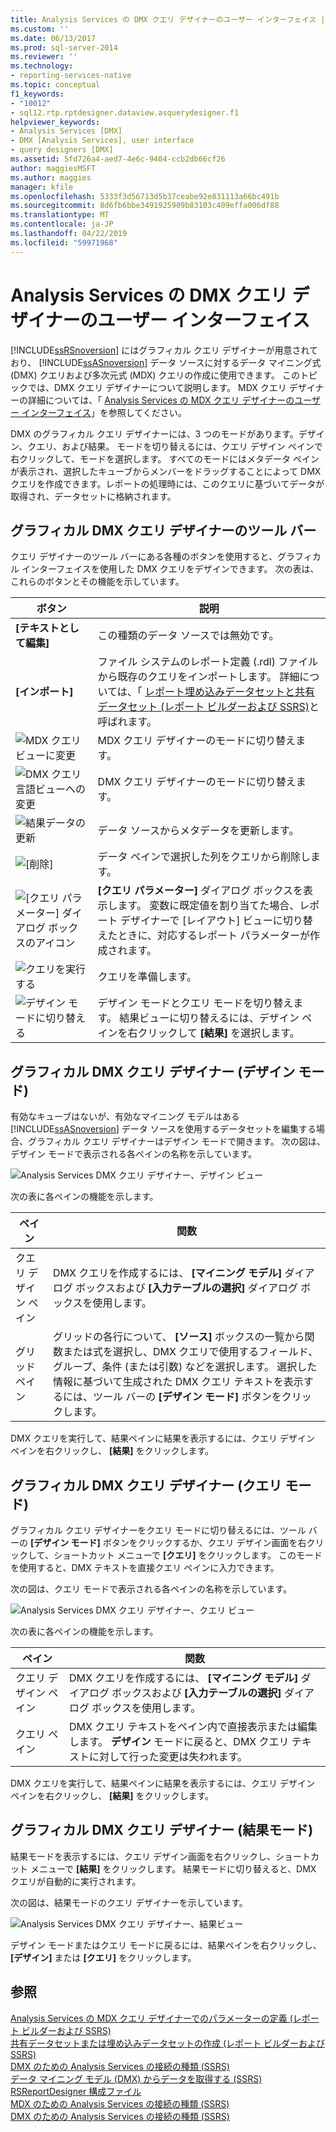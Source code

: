 ```yaml
---
title: Analysis Services の DMX クエリ デザイナーのユーザー インターフェイス | Microsoft Docs
ms.custom: ''
ms.date: 06/13/2017
ms.prod: sql-server-2014
ms.reviewer: ''
ms.technology:
- reporting-services-native
ms.topic: conceptual
f1_keywords:
- "10012"
- sql12.rtp.rptdesigner.dataview.asquerydesigner.f1
helpviewer_keywords:
- Analysis Services [DMX]
- DMX [Analysis Services], user interface
- query designers [DMX]
ms.assetid: 5fd726a4-aed7-4e6c-9404-ccb2db66cf26
author: maggiesMSFT
ms.author: maggies
manager: kfile
ms.openlocfilehash: 5333f3d56713d5b37ceabe92e831113a66bc491b
ms.sourcegitcommit: 8d6fb6bbe3491925909b83103c409effa006df88
ms.translationtype: MT
ms.contentlocale: ja-JP
ms.lasthandoff: 04/22/2019
ms.locfileid: "59971968"
---
```

# <a name="analysis-services-dmx-query-designer-user-interface"></a>Analysis Services の DMX クエリ デザイナーのユーザー インターフェイス
  [!INCLUDE[ssRSnoversion](../../includes/ssrsnoversion-md.md)] にはグラフィカル クエリ デザイナーが用意されており、 [!INCLUDE[ssASnoversion](../../../includes/ssasnoversion-md.md)] データ ソースに対するデータ マイニング式 (DMX) クエリおよび多次元式 (MDX) クエリの作成に使用できます。 このトピックでは、DMX クエリ デザイナーについて説明します。 MDX クエリ デザイナーの詳細については、「 [Analysis Services の MDX クエリ デザイナーのユーザー インターフェイス](analysis-services-mdx-query-designer-user-interface.md)」を参照してください。  
  
 DMX のグラフィカル クエリ デザイナーには、3 つのモードがあります。デザイン、クエリ、および結果。 モードを切り替えるには、クエリ デザイン ペインで右クリックして、モードを選択します。 すべてのモードにはメタデータ ペインが表示され、選択したキューブからメンバーをドラッグすることによって DMX クエリを作成できます。レポートの処理時には、このクエリに基づいてデータが取得され、データセットに格納されます。  
  
## <a name="graphical-dmx-query-designer-toolbar"></a>グラフィカル DMX クエリ デザイナーのツール バー  
 クエリ デザイナーのツール バーにある各種のボタンを使用すると、グラフィカル インターフェイスを使用した DMX クエリをデザインできます。 次の表は、これらのボタンとその機能を示しています。  
  
|ボタン|説明|  
|------------|-----------------|  
|**[テキストとして編集]**|この種類のデータ ソースでは無効です。|  
|**[インポート]**|ファイル システムのレポート定義 (.rdl) ファイルから既存のクエリをインポートします。 詳細については、「 [レポート埋め込みデータセットと共有データセット &#40;レポート ビルダーおよび SSRS&#41;](report-embedded-datasets-and-shared-datasets-report-builder-and-ssrs.md)と呼ばれます。|  
|![MDX クエリ ビューに変更](../../analysis-services/media/rsqdicon-commandtypemdx.gif "MDX クエリのビューへの変更")|MDX クエリ デザイナーのモードに切り替えます。|  
|![DMX クエリ言語ビューへの変更](../media/rsqdicon-commandtypedmx.gif "DMX クエリ言語ビューへの変更")|DMX クエリ デザイナーのモードに切り替えます。|  
|![結果データの更新](../../analysis-services/media/rsqdicon-refresh.gif "結果データの更新")|データ ソースからメタデータを更新します。|  
|![[削除]](../../analysis-services/media/rsqdicon-delete.gif "[削除]")|データ ペインで選択した列をクエリから削除します。|  
|![[クエリ パラメーター] ダイアログ ボックスのアイコン](../../analysis-services/media/iconqueryparameter.gif "[クエリ パラメーター] ダイアログ ボックスのアイコン")|**[クエリ パラメーター]** ダイアログ ボックスを表示します。 変数に既定値を割り当てた場合、レポート デザイナーで [レイアウト] ビューに切り替えたときに、対応するレポート パラメーターが作成されます。|  
|![クエリを実行する](../../analysis-services/media/rsqdicon-run.gif "クエリを実行する")|クエリを準備します。|  
|![デザイン モードに切り替える](../../analysis-services/media/rsqdicon-designmode.gif "デザイン モードに切り替える")|デザイン モードとクエリ モードを切り替えます。 結果ビューに切り替えるには、デザイン ペインを右クリックして **[結果]** を選択します。|  
  
## <a name="graphical-dmx-query-designer-in-design-mode"></a>グラフィカル DMX クエリ デザイナー (デザイン モード)  
 有効なキューブはないが、有効なマイニング モデルはある [!INCLUDE[ssASnoversion](../../../includes/ssasnoversion-md.md)] データ ソースを使用するデータセットを編集する場合、グラフィカル クエリ デザイナーはデザイン モードで開きます。 次の図は、デザイン モードで表示される各ペインの名称を示しています。  
  
 ![Analysis Services DMX クエリ デザイナー、デザイン ビュー](../media/rsqd-dsawas-dmx-designmode.gif "Analysis Services DMX クエリ デザイナー、デザイン ビュー")  
  
 次の表に各ペインの機能を示します。  
  
|ペイン|関数|  
|----------|--------------|  
|クエリ デザイン ペイン|DMX クエリを作成するには、 **[マイニング モデル]** ダイアログ ボックスおよび **[入力テーブルの選択]** ダイアログ ボックスを使用します。|  
|グリッド ペイン|グリッドの各行について、 **[ソース]** ボックスの一覧から関数または式を選択し、DMX クエリで使用するフィールド、グループ、条件 (または引数) などを選択します。 選択した情報に基づいて生成された DMX クエリ テキストを表示するには、ツール バーの **[デザイン モード]** ボタンをクリックします。|  
  
 DMX クエリを実行して、結果ペインに結果を表示するには、クエリ デザイン ペインを右クリックし、 **[結果]** をクリックします。  
  
## <a name="graphical-dmx-query-designer-in-query-mode"></a>グラフィカル DMX クエリ デザイナー (クエリ モード)  
 グラフィカル クエリ デザイナーをクエリ モードに切り替えるには、ツール バーの **[デザイン モード]** ボタンをクリックするか、クエリ デザイン画面を右クリックして、ショートカット メニューで **[クエリ]** をクリックします。 このモードを使用すると、DMX テキストを直接クエリ ペインに入力できます。  
  
 次の図は、クエリ モードで表示される各ペインの名称を示しています。  
  
 ![Analysis Services DMX クエリ デザイナー、クエリ ビュー](../media/rsqd-dsawas-dmx-querymode.gif "Analysis Services DMX クエリ デザイナー、クエリ ビュー")  
  
 次の表に各ペインの機能を示します。  
  
|ペイン|関数|  
|----------|--------------|  
|クエリ デザイン ペイン|DMX クエリを作成するには、 **[マイニング モデル]** ダイアログ ボックスおよび **[入力テーブルの選択]** ダイアログ ボックスを使用します。|  
|クエリ ペイン|DMX クエリ テキストをペイン内で直接表示または編集します。 **デザイン** モードに戻ると、DMX クエリ テキストに対して行った変更は失われます。|  
  
 DMX クエリを実行して、結果ペインに結果を表示するには、クエリ デザイン ペインを右クリックし、 **[結果]** をクリックします。  
  
## <a name="graphical-dmx-query-designer-in-result-mode"></a>グラフィカル DMX クエリ デザイナー (結果モード)  
 結果モードを表示するには、クエリ デザイン画面を右クリックし、ショートカット メニューで **[結果]** をクリックします。 結果モードに切り替えると、DMX クエリが自動的に実行されます。  
  
 次の図は、結果モードのクエリ デザイナーを示しています。  
  
 ![Analysis Services DMX クエリ デザイナー、結果ビュー](../media/rsqd-dsawas-dmx-resultmode.gif "Analysis Services DMX クエリ デザイナー、結果ビュー")  
  
 デザイン モードまたはクエリ モードに戻るには、結果ペインを右クリックし、 **[デザイン]** または **[クエリ]** をクリックします。  
  
## <a name="see-also"></a>参照  
 [Analysis Services の MDX クエリ デザイナーでのパラメーターの定義 &#40;レポート ビルダーおよび SSRS&#41;](define-parameters-in-the-mdx-query-designer-for-analysis-services.md)   
 [共有データセットまたは埋め込みデータセットの作成 &#40;レポート ビルダーおよび SSRS&#41;](create-a-shared-dataset-or-embedded-dataset-report-builder-and-ssrs.md)   
 [DMX のための Analysis Services の接続の種類 (SSRS)](analysis-services-connection-type-for-dmx-ssrs.md)   
 [データ マイニング モデル (DMX) からデータを取得する (SSRS)](retrieve-data-from-a-data-mining-model-dmx-ssrs.md)   
 [RSReportDesigner 構成ファイル](../report-server/rsreportdesigner-configuration-file.md)   
 [MDX のための Analysis Services の接続の種類 (SSRS)](analysis-services-connection-type-for-mdx-ssrs.md)   
 [DMX のための Analysis Services の接続の種類 (SSRS)](analysis-services-connection-type-for-dmx-ssrs.md)  
  
  
